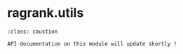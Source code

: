 # ragrank.utils

```{admonition} Note
:class: caustion

API documentation on this module will update shortly !
```